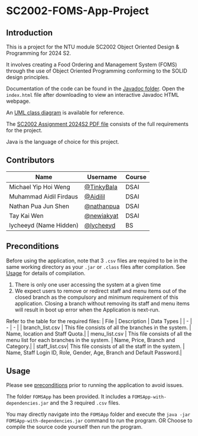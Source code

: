 # SC2002-FOMS-App-Project

## Introduction
This is a project for the NTU module SC2002 Object Oriented Design & Programming for 2024 S2. 

It involves creating a Food Ordering and Management System (FOMS) through the use of Object Oriented Programming conforming to the SOLID design principles.

Documentation of the code can be found in the [Javadoc folder]().
Open the `index.html` file after downloading to view an interactive Javadoc HTML webpage.

An [UML class diagram]([https://github.com/weihonglwh/SC2002-CAM-App-Project/blob/main/class-diagram-final.jpg](https://github.com/lycheeyd/SC2002-Object-Orientated-Programming-Project/blob/main/UML.svg)) is available for reference.
 
The [SC2002 Assignment 2024S2 PDF file]() consists of the full requirements for the project.

Java is the language of choice for this project.

## Contributors
| Name                   | Username                                     | Course  |
|------------------------|----------------------------------------------|---------|
| Michael Yip Hoi Weng   | [@TinkyBala](https://github.com/Tinkybala)  | DSAI    |
| Muhammad Aidil Firdaus | [@Aidilil](https://github.com/Aidilil)       | DSAI    |
| Nathan Pua Jun Shen    | [@nathanpua](https://github.com/nathanpua)   | DSAI    |
| Tay Kai Wen            | [@newiakyat](https://github.com/newiakyat)   | DSAI    |
| lycheeyd (Name Hidden) | [@lycheeyd](https://github.com/lycheeyd)     | BS      |


## Preconditions
Before using the application, note that 3 `.csv` files are required to be in the same working directory as your `.jar` or `.class` files after compilation. See [Usage](#Usage) for details of compilation.

1. There is only one user accessing the system at a given time
2. We expect users to remove or redirect staff and menu items out of the closed branch as the compulsory and minimum requirement of this application. Closing a branch without removing its staff and menu items will result in boot up error when the Application is next-run.


Refer to the table for the required files:
| File | Description | Data Types |
| - | - | - |
| branch_list.csv | This file consists of all the branches in the system. | Name, location and Staff Quota.|
| menu_list.csv | This file consists of all the menu list for each branches in the system.  | Name, Price, Branch and Category.|
| staff_list.csv| This file consists of all the staff in the system. | Name, Staff Login ID, Role, Gender, Age, Branch and Default Password.|



## Usage
Please see [preconditions](#Preconditions) prior to running the application to avoid issues.

The folder `FOMSApp` has been provided. It includes a `FOMSApp-with-dependencies.jar` and the 3 required `.csv` files.

You may directly navigate into the `FOMSApp` folder and execute the `java -jar FOMSApp-with-dependencies.jar` command to run the program.
OR
Choose to compile the source code yourself then run the program.

